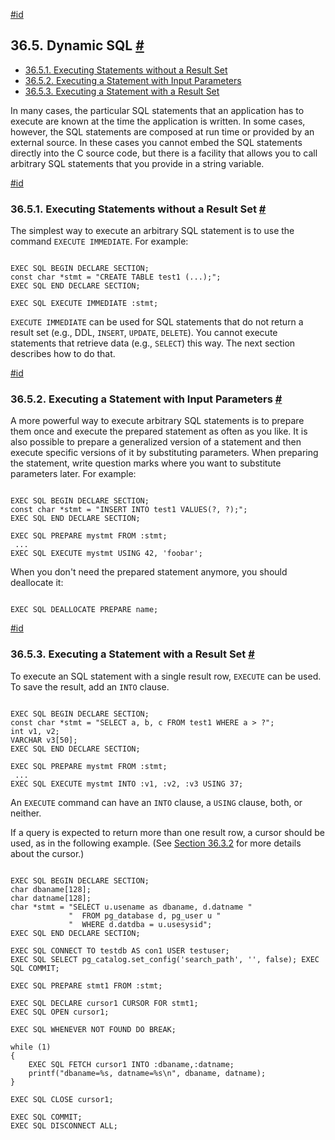[#id](#ECPG-DYNAMIC)

## 36.5. Dynamic SQL [#](#ECPG-DYNAMIC)

- [36.5.1. Executing Statements without a Result Set](ecpg-dynamic#ECPG-DYNAMIC-WITHOUT-RESULT)
- [36.5.2. Executing a Statement with Input Parameters](ecpg-dynamic#ECPG-DYNAMIC-INPUT)
- [36.5.3. Executing a Statement with a Result Set](ecpg-dynamic#ECPG-DYNAMIC-WITH-RESULT)

In many cases, the particular SQL statements that an application has to execute are known at the time the application is written. In some cases, however, the SQL statements are composed at run time or provided by an external source. In these cases you cannot embed the SQL statements directly into the C source code, but there is a facility that allows you to call arbitrary SQL statements that you provide in a string variable.

[#id](#ECPG-DYNAMIC-WITHOUT-RESULT)

### 36.5.1. Executing Statements without a Result Set [#](#ECPG-DYNAMIC-WITHOUT-RESULT)

The simplest way to execute an arbitrary SQL statement is to use the command `EXECUTE IMMEDIATE`. For example:

```

EXEC SQL BEGIN DECLARE SECTION;
const char *stmt = "CREATE TABLE test1 (...);";
EXEC SQL END DECLARE SECTION;

EXEC SQL EXECUTE IMMEDIATE :stmt;
```

`EXECUTE IMMEDIATE` can be used for SQL statements that do not return a result set (e.g., DDL, `INSERT`, `UPDATE`, `DELETE`). You cannot execute statements that retrieve data (e.g., `SELECT`) this way. The next section describes how to do that.

[#id](#ECPG-DYNAMIC-INPUT)

### 36.5.2. Executing a Statement with Input Parameters [#](#ECPG-DYNAMIC-INPUT)

A more powerful way to execute arbitrary SQL statements is to prepare them once and execute the prepared statement as often as you like. It is also possible to prepare a generalized version of a statement and then execute specific versions of it by substituting parameters. When preparing the statement, write question marks where you want to substitute parameters later. For example:

```

EXEC SQL BEGIN DECLARE SECTION;
const char *stmt = "INSERT INTO test1 VALUES(?, ?);";
EXEC SQL END DECLARE SECTION;

EXEC SQL PREPARE mystmt FROM :stmt;
 ...
EXEC SQL EXECUTE mystmt USING 42, 'foobar';
```

When you don't need the prepared statement anymore, you should deallocate it:

```

EXEC SQL DEALLOCATE PREPARE name;
```

[#id](#ECPG-DYNAMIC-WITH-RESULT)

### 36.5.3. Executing a Statement with a Result Set [#](#ECPG-DYNAMIC-WITH-RESULT)

To execute an SQL statement with a single result row, `EXECUTE` can be used. To save the result, add an `INTO` clause.

```

EXEC SQL BEGIN DECLARE SECTION;
const char *stmt = "SELECT a, b, c FROM test1 WHERE a > ?";
int v1, v2;
VARCHAR v3[50];
EXEC SQL END DECLARE SECTION;

EXEC SQL PREPARE mystmt FROM :stmt;
 ...
EXEC SQL EXECUTE mystmt INTO :v1, :v2, :v3 USING 37;
```

An `EXECUTE` command can have an `INTO` clause, a `USING` clause, both, or neither.

If a query is expected to return more than one result row, a cursor should be used, as in the following example. (See [Section 36.3.2](ecpg-commands#ECPG-CURSORS) for more details about the cursor.)

```

EXEC SQL BEGIN DECLARE SECTION;
char dbaname[128];
char datname[128];
char *stmt = "SELECT u.usename as dbaname, d.datname "
             "  FROM pg_database d, pg_user u "
             "  WHERE d.datdba = u.usesysid";
EXEC SQL END DECLARE SECTION;

EXEC SQL CONNECT TO testdb AS con1 USER testuser;
EXEC SQL SELECT pg_catalog.set_config('search_path', '', false); EXEC SQL COMMIT;

EXEC SQL PREPARE stmt1 FROM :stmt;

EXEC SQL DECLARE cursor1 CURSOR FOR stmt1;
EXEC SQL OPEN cursor1;

EXEC SQL WHENEVER NOT FOUND DO BREAK;

while (1)
{
    EXEC SQL FETCH cursor1 INTO :dbaname,:datname;
    printf("dbaname=%s, datname=%s\n", dbaname, datname);
}

EXEC SQL CLOSE cursor1;

EXEC SQL COMMIT;
EXEC SQL DISCONNECT ALL;
```
